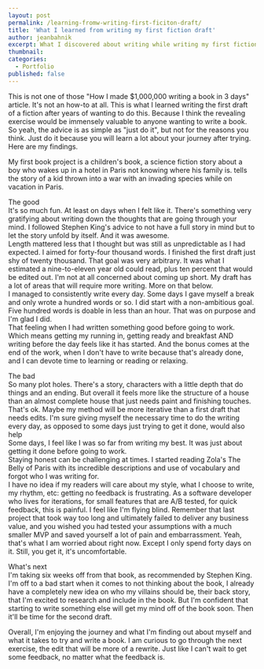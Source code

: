 ```yaml
---
layout: post
permalink: /learning-fromw-writing-first-ficiton-draft/
title: 'What I learned from writing my first fiction draft'
author: jeanbahnik
excerpt: What I discovered about writing while writing my first fiction
thumbnail:
categories:
  - Portfolio
published: false
---
```

This is not one of those "How I made $1,000,000 writing a book in 3 days" article. It's not an how-to at all. This is what I learned writing the first draft of a fiction after years of wanting to do this. Because I think the revealing exercise would be immensely valuable to anyone wanting to write a book. So yeah, the advice is as simple as "just do it", but not for the reasons you think. Just do it because you will learn a lot about your journey after trying. Here are my findings.

My first book project is a children's book, a science fiction story about a boy who wakes up in a hotel in Paris not knowing where his family is. tells the story of a kid thrown into a war with an invading species while on vacation in Paris.

The good  
It's so much fun. At least on days when I felt like it. There's something very gratifying about writing down the thoughts that are going through your mind. I followed Stephen King's advice to not have a full story in mind but to let the story unfold by itself. And it was awesome.  
Length mattered less that I thought but was still as unpredictable as I had expected. I aimed for forty-four thousand words. I finished the first draft just shy of twenty thousand. That goal was very arbitrary. It was what I estimated a nine-to-eleven year old could read, plus ten percent that would be edited out. I'm not at all concerned about coming up short. My draft has a lot of areas that will require more writing. More on that below.  
I managed to consistently write every day. Some days I gave myself a break and only wrote a hundred words or so. I did start with a non-ambitious goal. Five hundred words is doable in less than an hour. That was on purpose and I'm glad I did.  
That feeling when I had written something good before going to work. Which means getting my running in, getting ready and breakfast AND writing before the day feels like it has started. And the bonus comes at the end of the work, when I don't have to write because that's already done, and I can devote time to learning or reading or relaxing.  

The bad  
So many plot holes. There's a story, characters with a little depth that do things and an ending. But overall it feels more like the structure of a house than an almost complete house that just needs paint and finishing touches. That's ok. Maybe my method will be more iterative than a first draft that needs edits. I'm sure giving myself the necessary time to do the writing every day, as opposed to some days just trying to get it done, would also help  
Some days, I feel like I was so far from writing my best. It was just about getting it done before going to work.  
Staying honest can be challenging at times. I started reading Zola's The Belly of Paris with its incredible descriptions and use of vocabulary and forgot who I was writing for.  
I have no idea if my readers will care about my style, what I choose to write, my rhythm, etc: getting no feedback is frustrating. As a software developer who lives for iterations, for small features that are A/B tested, for quick feedback, this is painful. I feel like I'm flying blind. Remember that last project that took way too long and ultimately failed to deliver any business value, and you wished you had tested your assumptions with a much smaller MVP and saved yourself a lot of pain and embarrassment. Yeah, that's what I am worried about right now. Except I only spend forty days on it. Still, you get it, it's uncomfortable.

What's next  
I'm taking six weeks off from that book, as recommended by Stephen King. I'm off to a bad start when it comes to not thinking about the book, I already have a completely new idea on who my villains should be, their back story, that I'm excited to research and include in the book. But I'm confident that starting to write something else will get my mind off of the book soon. Then it'll be time for the second draft.
  
Overall, I'm enjoying the journey and what I'm finding out about myself and what it takes to try and write a book. I am curious to go through the next exercise, the edit that will be more of a rewrite. Just like I can't wait to get some feedback, no matter what the feedback is.
